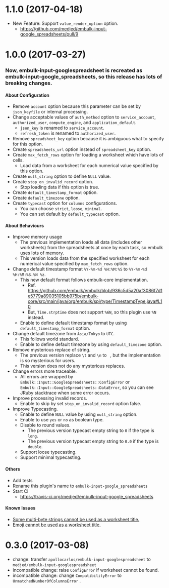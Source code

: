 1.1.0 (2017-04-18)
==================
- New Feature: Support `value_render_option` option.
  - https://github.com/medjed/embulk-input-google_spreadsheets/pull/9

1.0.0 (2017-03-27)
==================

### Now, embulk-input-googlespreadsheet is recreated as embulk-input-google_spreadsheets, so this release has **lots of breaking changes**.

#### About Configuration
- Remove `account` option because this parameter can be set by `json_keyfile` or internal processing.
- Change acceptable values of `auth_method` option to `service_account`, `authorized_user`, `compute_engine`, and `application_default`.
  - `json_key` is renamed to `service_account`.
  - `refresh_token` is renamed to `authorized_user`.
- Remove `spreadsheet_key` option because it is ambiguous what to specify for this option.
- Create `spreadsheets_url` option instead of `spreadsheet_key` option.
- Create `max_fetch_rows` option for loading a worksheet which have lots of cells.
  - Load data from a worksheet for each numerical value specified by this option.
- Create `null_string` option to define `NULL` value.
- Create `stop_on_invalid_record` option.
  - Stop loading data if this option is true.
- Create `default_timestamp_format` option.
- Create `default_timezone` option.
- Create `typecast` option for `columns` configurations.
  - You can choose `strict`, `loose`, `minimal`.
  - You can set default by `default_typecast` option.

#### About Behaviours
- Improve memory usage
  - The previous implementation loads all data (includes other worksheets) from the spreadsheets at once by each task, so embulk uses lots of memory.
  - This version loads data from the specified worksheet for each numerical value specified by `max_fetch_rows` option.
- Change default timestamp format `%Y-%m-%d %H:%M:%S` to `%Y-%m-%d %H:%M:%S.%N %z`.
  - This new default format follows embulk-core implementation.
    - Ref. https://github.com/embulk/embulk/blob/936c5d5a20af3086f7d1e5779a89035105bb975b/embulk-core/src/main/java/org/embulk/spi/type/TimestampType.java#L10
    - But, `Time.strptime` does not support `%6N`, so this plugin use `%N` instead.
  - Enable to define default timestamp format by using `default_timestamp_format` option.
- Change default timezone from `Asia/Tokyo` to `UTC`.
  - This follows world standard.
  - Enable to define default timezone by using `default_timezone` option.
- Remove mysterious replace of string.
  - The previous version replace `\t` and `\n` to ` `, but the implementation is so mysterious for users.
  - This version does not do any mysterious replaces.
- Change errors more traceable.
  - All errors are wrapped by `Embulk::Input::GoogleSpreadsheets::ConfigError` or `Embulk::Input::GoogleSpreadsheets::DataError`, so you can see JRuby stacktrace when some error occurs.
- Improve processing invalid records.
  - Enable to skip by set `stop_on_invalid_record` option false.
- Improve Typecasting.
  - Enable to define `NULL` value by using `null_string` option.
  - Enable to use `yes` or `no` as boolean type.
  - Disable to round values.
    - The previous version typecast empty string to `0` if the type is `long`.
    - The previous version typecast empty string to `0.0` if the type is `double`.
  - Support loose typecasting.
  - Support minimal typecasting.
  
#### Others
- Add tests
- Rename this plugin's name to `embulk-input-google_spreadsheets`
- Start CI
  - https://travis-ci.org/medjed/embulk-input-google_spreadsheets
  
#### Known Issues
- [Some multi-byte strings cannot be used as a worksheet title.](https://github.com/medjed/embulk-input-google_spreadsheets/issues/6)
- [Emoji cannot be used as a worksheet title.](https://github.com/medjed/embulk-input-google_spreadsheets/issues/7)

0.3.0 (2017-03-08)
==================

- change: transfer `apollocarlos/embulk-input-googlespreadsheet` to `medjed/embulk-input-googlespreadsheet`
- incompatible change: raise `ConfigError` if worksheet cannot be found.
- incompatible change: change `CompatibilityError` to `UnmatchedNumberOfColumnsError` .
